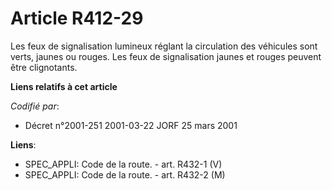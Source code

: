 # Article R412-29

Les feux de signalisation lumineux réglant la circulation des véhicules sont verts, jaunes ou rouges. Les feux de
signalisation jaunes et rouges peuvent être clignotants.

**Liens relatifs à cet article**

_Codifié par_:

  - Décret n°2001-251 2001-03-22 JORF 25 mars 2001

**Liens**:

  - SPEC_APPLI: Code de la route. - art. R432-1 (V)
  - SPEC_APPLI: Code de la route. - art. R432-2 (M)
